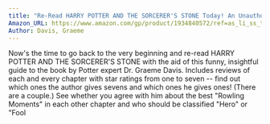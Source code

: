 ```yaml
---
title: "Re-Read HARRY POTTER AND THE SORCERER'S STONE Today! An Unauthorized Guide"
Amazon_URL: https://www.amazon.com/gp/product/1934840572/ref=as_li_ss_tl?ie=UTF8&linkCode=ll1&tag=internetbo00a-20
Author: Davis, Graeme
---
```

Now's the time to go back to the very beginning and re-read HARRY POTTER AND THE SORCERER'S STONE with the aid of this funny, insightful guide to the book by Potter expert Dr. Graeme Davis.  Includes reviews of each and every chapter with star ratings from one to seven -- find out which ones the author gives sevens and which ones he gives ones! (There are a couple.)  See whether you agree with him about the best "Rowling Moments" in each other chapter and who should be classified "Hero" or "Fool